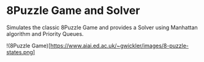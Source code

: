 # 8Puzzle Game and Solver

Simulates the classic 8Puzzle Game and provides a Solver using Manhattan algorithm and Priority Queues. 

!(8Puzzle Game)[https://www.aiai.ed.ac.uk/~gwickler/images/8-puzzle-states.png]
